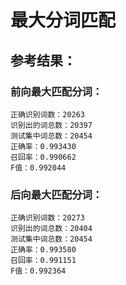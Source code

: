 # 最大分词匹配

## 参考结果：

### 前向最大匹配分词：
    正确识别词数：20263
    识别出的词总数：20397
    测试集中词总数：20454
    正确率：0.993430
    召回率：0.990662
    F值：0.992044

### 后向最大匹配分词：
    正确识别词数：20273
    识别出的词总数：20404
    测试集中词总数：20454
    正确率：0.993580
    召回率：0.991151
    F值：0.992364
